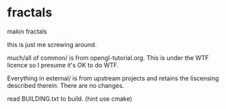 # fractals
makin fractals

this is just me screwing around.

much/all of common/ is from opengl-tutorial.org. This is under the WTF licence so I presume it's OK to do WTF.

Everything in external/ is from upstream projects and retains the liscensing described therein. There are no changes.

read BUILDING.txt to build.  (hint use cmake)